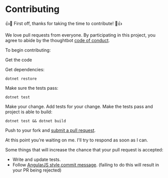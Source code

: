 # Contributing

:+1::tada: First off, thanks for taking the time to contribute! :tada::+1:

We love pull requests from everyone. By participating in this project, you
agree to abide by the thoughtbot [code of conduct].

  [code of conduct]: https://github.com/fossapps/micro-starter/blob/master/CODE_OF_CONDUCT.md

To begin contributing:

Get the code

Get dependencies:

    dotnet restore

Make sure the tests pass:

    dotnet test

Make your change. Add tests for your change. Make the tests pass and project is able to build:

    dotnet test && dotnet build

Push to your fork and [submit a pull request][pr].

[pr]: https://github.com/fossapps/micro-starter/compare/

At this point you're waiting on me. I'll try to respond as soon as I can.

Some things that will increase the chance that your pull request is accepted:

* Write and update tests.
* Follow [AngularJS style commit message][commit]. (failing to do this will result in your PR being rejected)

[commit]: https://github.com/angular/angular.js/blob/master/DEVELOPERS.md#commits
